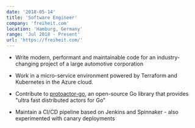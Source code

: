 ```yaml
---
date: '2018-05-14'
title: 'Software Engineer'
company: 'freiheit.com'
location: 'Hamburg, Germany'
range: 'Jul 2018 - Present'
url: 'https://freiheit.com/'
---
```


- Write modern, performant and maintainable code for an industry-changing project of a large automotive corporation

- Work in a micro-service environment powered by Terraform and Kubernetes in the Azure cloud.

- Contribute to [protoactor-go](https://github.com/AsynkronIT/protoactor-go), an open-source Go library that provides "ultra fast distributed actors for Go"

- Maintain a CI/CD pipeline based on Jenkins and Spinnaker - also experimented with canary deployments

<!-- - Communicate with multi-disciplinary teams of engineers, designers, producers, and clients on a daily basis -->
